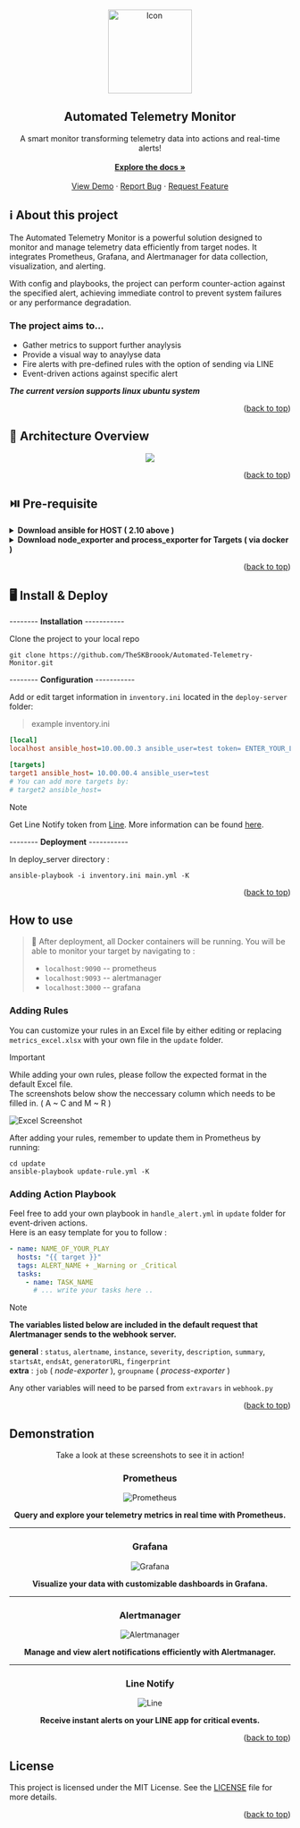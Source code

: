 <a id="readme-top"></a>

<!-- PROJECT LOGO -->
<br />
<div align="center">
  <a href="https://github.com/TheSKBroook/Automated-Telemetry-Monitor/blob/main/github-image/images/icon.png">
    <img src="https://github.com/TheSKBroook/Automated-Telemetry-Monitor/blob/main/github-image/images/icon.png" alt="Icon" width="150" height="150">
  </a>

  <h2 align="center">Automated Telemetry Monitor</h2>
  <p align="center">
    A smart monitor transforming telemetry data into actions and real-time alerts!
    <br />
    <br />
    <a href="https://github.com/TheSKBroook/Automated-Telemetry-Monitor"><strong>Explore the docs »</strong></a>
    <br />
    <br />
    <a href="#demostration">View Demo</a>
    &middot;
    <a href="https://github.com/TheSKBroook/Automated-Telemetry-Monitor/issues/new?labels=bug&template=bug-report---.md">Report Bug</a>
    &middot;
    <a href="https://github.com/TheSKBroook/Automated-Telemetry-Monitor/issues/new?labels=enhancement&template=feature-request---.md">Request Feature</a>
  </p>
</div>

## ℹ️ About this project 

The Automated Telemetry Monitor is a powerful solution designed to monitor and manage telemetry data efficiently from target nodes. It integrates Prometheus, Grafana, and Alertmanager for data collection, visualization, and alerting.  

With config and playbooks, the project can perform counter-action against the specified alert, achieving immediate control to prevent system failures or any performance degradation.


### The project aims to...
- Gather metrics to support further anaylysis
- Provide a visual way to anaylyse data
- Fire alerts with pre-defined rules with the option of sending via LINE
- Event-driven actions against specific alert

__*The current version supports linux ubuntu system*__  

<p align="right">(<a href="#readme-top">back to top</a>)</p>

## 📜 Architecture Overview
<div align="center">
  <img src="https://github.com/TheSKBroook/Automated-Telemetry-Monitor/blob/main/github-image/images/architecture.png">
</div>

<p align="right">(<a href="#readme-top">back to top</a>)</p>

## ⏯️ Pre-requisite 

<details>
<summary><b>Download ansible for HOST ( 2.10 above )</b></summary>
<hr>
--------- Will be used in configuring and deploying -----------  

install pip:  

~~~
sudo apt install python3-pip:
~~~

install ansible from apt and pip:
~~~
sudo apt install ansible
python3 -m pip install --user ansible
~~~

</details>

<details>
<summary><b>Download node_exporter and process_exporter for Targets ( via docker )</b></summary>
<hr>

💁 _If you want to install them in another way, check out [node_exporter](https://prometheus.io/docs/guides/node-exporter/) and [process_exporter](https://github.com/ncabatoff/process-exporter)_

<hr>

-------- __Installation Image__ ----------- 

~~~shell
  docker pull prom/node-exporterversion: '3.8'
  docker pull ncabatoff/process-exporter
~~~  

-------- __Configuration__ --------  

~~~shell
mkdir config
nano config/config.yml
  process_names:
    - name: "{{.Comm}}"
      cmdline:
      - '.+'
~~~

-------- __Docker Compose__ --------  

> __docker-compose.yml__
~~~yaml
nano docker-compose.yml
  version: '3.8'
services:
  node-exporter:
    image: prom/node-exporter:latest
    container_name: node-exporter
    restart: unless-stopped
    volumes:
      - /proc:/host/proc:ro
      - /sys:/host/sys:ro
      - /:/rootfs:ro
    command:
      - '--path.procfs=/host/proc'
      - '--path.rootfs=/rootfs'
      - '--path.sysfs=/host/sys'
      - '--collector.filesystem.mount-points-exclude=^/(sys|proc|dev|host|etc)($$|/)'
    ports:
      - 9100:9100
  process-exporter:
    image: ncabatoff/process-exporter:latest
    container_name: process_exporter
    volumes:
      - /proc:/host/proc:ro
      - ./config:/config:ro
    command:
      - '-procfs=/host/proc'
      - '-config.path=/config/config.yml'
    restart: unless-stopped
    ports:
      - 9256:9256
~~~  
</details>

<p align="right">(<a href="#readme-top">back to top</a>)</p>

## 🖥️ Install & Deploy
-------- __Installation__ -----------  

Clone the project to your local repo
~~~shell
git clone https://github.com/TheSKBroook/Automated-Telemetry-Monitor.git
~~~
-------- __Configuration__ -----------  

Add or edit target information in `inventory.ini` located in the `deploy-server` folder:  

> example inventory.ini
~~~INI
[local]
localhost ansible_host=10.00.00.3 ansible_user=test token= ENTER_YOUR_LINE_TOKEN

[targets]
target1 ansible_host= 10.00.00.4 ansible_user=test
# You can add more targets by:
# target2 ansible_host=
~~~

> [!NOTE]
> Get Line Notify token from [Line](https://notify-bot.line.me/en/). More information can be found [here](https://hackmd.io/@sideex/line-notify-zh).  


-------- __Deployment__ -----------  

In deploy_server directory :    
~~~shell
ansible-playbook -i inventory.ini main.yml -K
~~~

<p align="right">(<a href="#readme-top">back to top</a>)</p>

## How to use  

> 💁 After deployment, all Docker containers will be running. You will be able to monitor your target by navigating to :
>  -  `localhost:9090` -- prometheus
>  -  `localhost:9093` -- alertmanager
>  -  `localhost:3000` -- grafana
> 

### Adding Rules

You can customize your rules in an Excel file by either editing or replacing `metrics_excel.xlsx` with your own file in the `update` folder.  

> [!IMPORTANT]  
> While adding your own rules, please follow the expected format in the default Excel file.  
> The screenshots below show the neccessary column which needs to be filled in. ( A ~ C and M ~ R )

![Excel Screenshot](https://github.com/TheSKBroook/Automated-Telemetry-Monitor/blob/main/github-image/screenshots/Excel_Screenshot.png)

After adding your rules, remember to update them in Prometheus by running:  

```shell
cd update
ansible-playbook update-rule.yml -K
```

### Adding Action Playbook

Feel free to add your own playbook in `handle_alert.yml` in `update` folder for event-driven actions.  
Here is an easy template for you to follow :

```yaml
- name: NAME_OF_YOUR_PLAY
  hosts: "{{ target }}"
  tags: ALERT_NAME + _Warning or _Critical
  tasks:
    - name: TASK_NAME
      # ... write your tasks here ..
```
> [!NOTE]  
> __The variables listed below are included in the default request that Alertmanager sends to the webhook server.__  
>
> __general__ : `status`, `alertname`, `instance`, `severity`, `description`, `summary`, `startsAt`, `endsAt`, `generatorURL`, `fingerprint`  
> __extra__ :  `job` ( _node-exporter_ ), `groupname` ( _process-exporter_ )
>  
> Any other variables will need to be parsed from `extravars` in `webhook.py`

<p align="right">(<a href="#readme-top">back to top</a>)</p>

<a id="demostration"></a>

## Demonstration  

<div align="center">

Take a look at these screenshots to see it in action!

### Prometheus
![Prometheus](https://github.com/TheSKBroook/Automated-Telemetry-Monitor/blob/main/github-image/screenshots/prometheus.png?raw=true)  

__Query and explore your telemetry metrics in real time with Prometheus.__
<hr>

### Grafana
![Grafana](https://github.com/TheSKBroook/Automated-Telemetry-Monitor/blob/main/github-image/screenshots/grafana.png)  

__Visualize your data with customizable dashboards in Grafana.__
<hr>

### Alertmanager
![Alertmanager](https://github.com/TheSKBroook/Automated-Telemetry-Monitor/blob/main/github-image/screenshots/alertmanager.png)  

__Manage and view alert notifications efficiently with Alertmanager.__
<hr>

### Line Notify
![Line](https://github.com/TheSKBroook/Automated-Telemetry-Monitor/blob/main/github-image/screenshots/Line.png)  

__Receive instant alerts on your LINE app for critical events.__

</div>
<p align="right">(<a href="#readme-top">back to top</a>)</p>

## License
This project is licensed under the MIT License. See the [LICENSE](https://github.com/TheSKBroook/Automated-Telemetry-Monitor/blob/main/LICENSE) file for more details.

<p align="right">(<a href="#readme-top">back to top</a>)</p>
